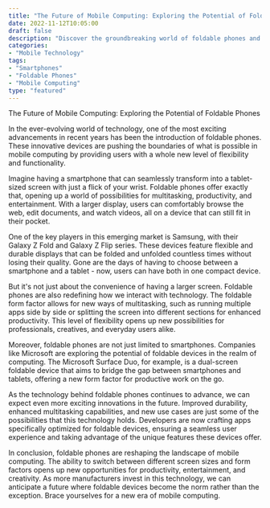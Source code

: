 ```yaml
--- 
title: "The Future of Mobile Computing: Exploring the Potential of Foldable Phones" 
date: 2022-11-12T10:05:00
draft: false 
description: "Discover the groundbreaking world of foldable phones and how they are revolutionizing the mobile computing industry."
categories: 
- "Mobile Technology" 
tags: 
- "Smartphones" 
- "Foldable Phones" 
- "Mobile Computing"
type: "featured" 
--- 
```


The Future of Mobile Computing: Exploring the Potential of Foldable Phones

In the ever-evolving world of technology, one of the most exciting advancements in recent years has been the introduction of foldable phones. These innovative devices are pushing the boundaries of what is possible in mobile computing by providing users with a whole new level of flexibility and functionality.

Imagine having a smartphone that can seamlessly transform into a tablet-sized screen with just a flick of your wrist. Foldable phones offer exactly that, opening up a world of possibilities for multitasking, productivity, and entertainment. With a larger display, users can comfortably browse the web, edit documents, and watch videos, all on a device that can still fit in their pocket.

One of the key players in this emerging market is Samsung, with their Galaxy Z Fold and Galaxy Z Flip series. These devices feature flexible and durable displays that can be folded and unfolded countless times without losing their quality. Gone are the days of having to choose between a smartphone and a tablet - now, users can have both in one compact device.

But it's not just about the convenience of having a larger screen. Foldable phones are also redefining how we interact with technology. The foldable form factor allows for new ways of multitasking, such as running multiple apps side by side or splitting the screen into different sections for enhanced productivity. This level of flexibility opens up new possibilities for professionals, creatives, and everyday users alike.

Moreover, foldable phones are not just limited to smartphones. Companies like Microsoft are exploring the potential of foldable devices in the realm of computing. The Microsoft Surface Duo, for example, is a dual-screen foldable device that aims to bridge the gap between smartphones and tablets, offering a new form factor for productive work on the go.

As the technology behind foldable phones continues to advance, we can expect even more exciting innovations in the future. Improved durability, enhanced multitasking capabilities, and new use cases are just some of the possibilities that this technology holds. Developers are now crafting apps specifically optimized for foldable devices, ensuring a seamless user experience and taking advantage of the unique features these devices offer.

In conclusion, foldable phones are reshaping the landscape of mobile computing. The ability to switch between different screen sizes and form factors opens up new opportunities for productivity, entertainment, and creativity. As more manufacturers invest in this technology, we can anticipate a future where foldable devices become the norm rather than the exception. Brace yourselves for a new era of mobile computing.
